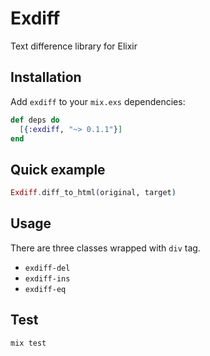 # Exdiff
Text difference library for Elixir

## Installation
Add `exdiff` to your `mix.exs` dependencies:
```elixir
def deps do
  [{:exdiff, "~> 0.1.1"}]
end
```

## Quick example
```elixir
Exdiff.diff_to_html(original, target)
```

## Usage
There are three classes wrapped with `div` tag.

- `exdiff-del`
- `exdiff-ins`
- `exdiff-eq`

## Test

`mix test`
